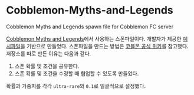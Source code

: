 # Cobblemon-Myths-and-Legends
Cobblemon Myths and Legends spawn file for Cobblemon FC server

[Cobblemon Myths and Legends](https://modrinth.com/mod/cobblemon-myths-and-legends-addon)에서 사용하는 스폰파일이다. 개발자가 제공한 [예시파일](https://drive.google.com/drive/folders/1-2PMqflSABr-6Q8hwOxTebLDgcSvAp2j)을 기반으로 만들었다. 스폰파일을 만드는 방법은 [코블몬 공식 위키](https://wiki.cobblemon.com/index.php/Tutorials/Creating_Custom_Spawns)를 참고했다. 저장소를 따로 만든 이유는 다음과 같다.

1. 스폰 확률 및 조건을 공유한다.
2. 스폰 확률 및 조건을 수정할 때 협업할 수 있도록 만들었다.

확률과 가중치를 각각 `ultra-rare`와 `0.1`로 일괄적으로 설정했다.
